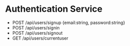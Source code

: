 # Authentication Service

- POST /api/users/signup {email:string, password:string}
- POST /api/users/signin
- POST /api/users/signout
- GET /api/users/currentuser